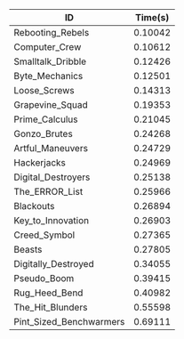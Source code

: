 |ID|Time(s)|
|-|-|
|Rebooting_Rebels|0.10042|
|Computer_Crew|0.10612|
|Smalltalk_Dribble|0.12426|
|Byte_Mechanics|0.12501|
|Loose_Screws|0.14313|
|Grapevine_Squad|0.19353|
|Prime_Calculus|0.21045|
|Gonzo_Brutes|0.24268|
|Artful_Maneuvers|0.24729|
|Hackerjacks|0.24969|
|Digital_Destroyers|0.25138|
|The_ERROR_List|0.25966|
|Blackouts|0.26894|
|Key_to_Innovation|0.26903|
|Creed_Symbol|0.27365|
|Beasts|0.27805|
|Digitally_Destroyed|0.34055|
|Pseudo_Boom|0.39415|
|Rug_Heed_Bend|0.40982|
|The_Hit_Blunders|0.55598|
|Pint_Sized_Benchwarmers|0.69111|
